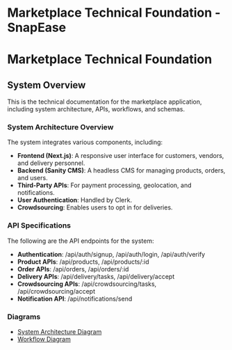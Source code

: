 # Marketplace Technical Foundation - SnapEase
# Marketplace Technical Foundation

## System Overview
This is the technical documentation for the marketplace application, including system architecture, APIs, workflows, and schemas.

### System Architecture Overview
The system integrates various components, including:
- **Frontend (Next.js)**: A responsive user interface for customers, vendors, and delivery personnel.
- **Backend (Sanity CMS)**: A headless CMS for managing products, orders, and users.
- **Third-Party APIs**: For payment processing, geolocation, and notifications.
- **User Authentication**: Handled by Clerk.
- **Crowdsourcing**: Enables users to opt in for deliveries.

### API Specifications
The following are the API endpoints for the system:

- **Authentication**: /api/auth/signup, /api/auth/login, /api/auth/verify
- **Product APIs**: /api/products, /api/products/:id
- **Order APIs**: /api/orders, /api/orders/:id
- **Delivery APIs**: /api/delivery/tasks, /api/delivery/accept
- **Crowdsourcing APIs**: /api/crowdsourcing/tasks, /api/crowdsourcing/accept
- **Notification API**: /api/notifications/send

### Diagrams
- [System Architecture Diagram](diagrams/architecture-diagram.png)
- [Workflow Diagram](diagrams/workflow-diagram.png)
